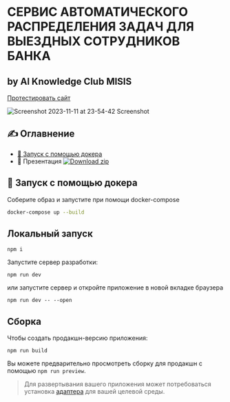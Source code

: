 <h1>
  СЕРВИС АВТОМАТИЧЕСКОГО РАСПРЕДЕЛЕНИЯ ЗАДАЧ ДЛЯ ВЫЕЗДНЫХ СОТРУДНИКОВ БАНКА
</h1>
<h2>by Al Knowledge Club MISIS</h2>

<a href = "https://misis1.ru/"> Протестировать сайт </a>

![Screenshot 2023-11-11 at 23-54-42 Screenshot](https://github.com/Dikower/TaskAllocator/assets/32881349/3f60e62b-cc3f-43f0-9fbb-36f076d5b4c8)

## ✍️ Оглавнение

- [🐳 Запуск с помощью докера](https://github.com/Dikower/SceneDescriptor/edit/master/readme.md#-запуск-с-помощью-докера)
- 📎 Презентация [![Download zip](https://custom-icon-badges.herokuapp.com/badge/-Download-blue?style=for-the-badge&logo=download&logoColor=white "Download zip")](https://github.com/Dikower/TaskAllocator/blob/master/files/Presentation.pdf)

## 🐳 Запуск с помощью докера

Соберите образ и запустите при помощи docker-compose

```bash
docker-compose up --build
```

## Локальный запуск

```
npm i
```

Запустите сервер разработки:

```
npm run dev
```

или запустите сервер и откройте приложение в новой вкладке браузера

```
npm run dev -- --open
```

## Сборка

Чтобы создать продакшн-версию приложения:

```
npm run build
```

Вы можете предварительно просмотреть сборку для продакшн с помощью ```npm run preview```.

> Для развертывания вашего приложения может потребоваться установка [адаптера](https://kit.svelte.dev/docs/adapters) для вашей целевой среды.
